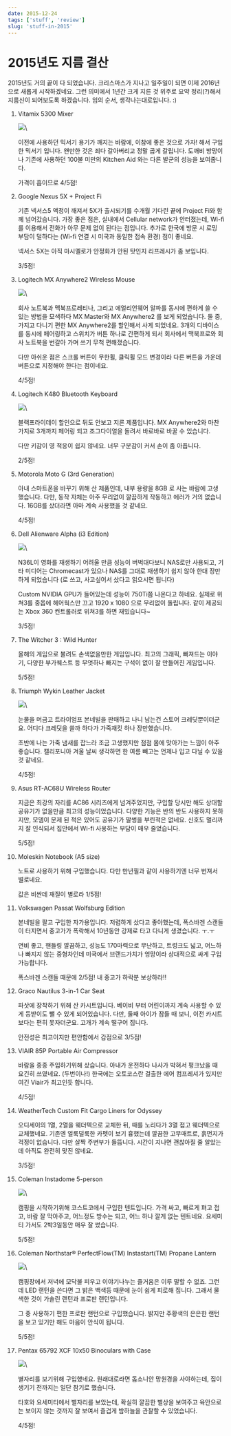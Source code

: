 ```yaml
---
date: 2015-12-24
tags: ['stuff', 'review']
slug: 'stuff-in-2015'
---
```


# 2015년도 지름 결산

2015년도 거의 끝이 다 되었습니다.
크리스마스가 지나고 일주일이 되면 이제 2016년으로 새롭게 시작하겠네요.
그런 의미에서 1년간 크게 지른 것 위주로 요약 정리(?)해서 지름신이 되어보도록 하겠습니다.
임의 순서, 생각나는대로입니다. :)

1.  Vitamix 5300 Mixer

    ![](/media/page/review/vitamix-5300-black.jpg)\

    이전에 사용하던 믹서기 용기가 깨지는 바람에, 이참에 좋은 것으로 가자! 해서 구입한 믹서기 입니다.
    왠만한 것은 죄다 갈아버리고 정말 곱게 갈립니다.
    도깨비 방망이나 기존에 사용하던 100불 미만의 Kitchen Aid 와는 다른 발군의 성능을 보여줍니다.

    가격이 흠이므로 4/5점!

1.  Google Nexus 5X + Project Fi

    기존 넥서스5 액정이 깨져서 5X가 출시되기를 수개월 기다린 끝에 Project Fi와 함께 넘어갔습니다.
    가장 좋은 점은, 실내에서 Cellular network가 안터졌는데, Wi-fi를 이용해서 전화가 아무 문제 없이 된다는 점입니다.
    추가로 한국에 방문 시 로밍 부담이 덜하다는 (Wi-fi 연결 시 미국과 동일한 접속 환경) 점이 좋네요.

    넥서스 5X는 아직 마시멜로가 안정화가 안된 탓인지 리프레시가 좀 보입니다.

    3/5점!

1.  Logitech MX Anywhere2 Wireless Mouse

    ![](/media/page/review/mx-anywhere-2.png)\

    회사 노트북과 맥북프로레티나, 그리고 에얼리언웨어 알파를 동시에 편하게 쓸 수 있는 방법을 모색하다 MX Master와 MX Anywhere2 를 보게 되었습니다.
    둘 중, 가지고 다니기 편한 MX Anywhere2를 할인해서 사게 되었네요.
    3개의 디바이스를 동시에 페어링하고 스위치가 버튼 하나로 간편하게 되서 회사에서 맥북프로와 회사 노트북을 번갈아 가며 쓰기 무척 편해졌습니다.

    다만 아쉬운 점은 스크롤 버튼이 무한휠, 클릭휠 모드 변경이라 다른 버튼을 가운데 버튼으로 지정해야 한다는 점이네요.

    4/5점!

1.  Logitech K480 Bluetooth Keyboard

    ![](/media/page/review/bluetooth-multi-device-keyboard-k480.png)\

    블랙프라이데이 할인으로 뒤도 안보고 지른 제품입니다.
    MX Anywhere2와 마찬가지로 3개까지 페어링 되고 조그다이얼을 돌려서 바로바로 바꿀 수 있습니다.

    다만 키감이 영 적응이 쉽지 않네요.
    너무 구분감이 커서 손이 좀 아픕니다.

    2/5점!

1.  Motorola Moto G (3rd Generation)

    아내 스마트폰을 바꾸기 위해 산 제품인데, 내부 용량을 8GB 로 사는 바람에 고생 했습니다.
    다만, 동작 자체는 아주 무리없이 깔끔하게 작동하고 에러가 거의 없습니다.
    16GB를 샀더라면 아마 계속 사용했을 것 같네요.

    4/5점!

1.  Dell Alienware Alpha (i3 Edition)

    ![](/media/page/review/dell-alienware-alpha-module-01.jpg)\

    N36L이 영화를 재생하기 어려울 만큼 성능이 버벅대다보니 NAS로만 사용되고, 기타 미디어는 Chromecast가 있으나 NAS를 그대로 재생하기 쉽지 않아 한대 장만하게 되었습니다 (로 쓰고, 사고싶어서 샀다고 읽으시면 됩니다)

    Custom NVIDIA GPU가 들어있는데 성능이 750Ti쯤 나온다고 하네요.
    실제로 위쳐3를 중옵에 헤어웍스만 끄고 1920 x 1080 으로 무리없이 돌립니다.
    같이 제공되는 Xbox 360 컨트롤러로 위쳐3를 하면 재밌습니다~

    3/5점!

1.  The Witcher 3 : Wild Hunter

    올해의 게임으로 불려도 손색없을만한 게임입니다.
    최고의 그래픽, 빠져드는 이야기, 다양한 부가퀘스트 등 무엇하나 빠지는 구석이 없이 잘 만들어진 게임입니다.

    5/5점!

1.  Triumph Wykin Leather Jacket

    ![](/media/page/review/triumph-wykin-jacket.jpg)\

    눈물을 머금고 트라이엄프 본네빌을 판매하고 나니 남는건 스토어 크레딧뿐이더군요.
    어디다 크레딧을 쓸까 하다가 가죽재킷 하나 장만했습니다.

    초반에 나는 가죽 냄새를 잡느라 조금 고생했지만 점점 몸에 맞아가는 느낌이 아주 좋습니다.
    캘리포니아 겨울 날씨 생각하면 한 여름 빼고는 언제나 입고 다닐 수 있을 것 같네요.

    4/5점!

1.  Asus RT-AC68U Wireless Router

    지금은 최강의 자리를 AC86 시리즈에게 넘겨주었지만, 구입할 당시만 해도 상대할 공유기가 없을만큼 최고의 성능이었습니다.
    다양한 기능은 반의 반도 사용하지 못하지만, 모뎀이 문제 된 적은 있어도 공유기가 말썽을 부린적은 없네요.
    신호도 멀리까지 잘 인식되서 집안에서 Wi-fi 사용하는 부담이 매우 줄었습니다.

    5/5점!

1.  Moleskin Notebook (A5 size)

    노트로 사용하기 위해 구입했습니다.
    다만 만년필과 같이 사용하기엔 너무 번져서 별로네요.

    값은 비싼데 재질이 별로라 1/5점!

1.  Volkswagen Passat Wolfsburg Edition

    본네빌을 팔고 구입한 자가용입니다.
    저렴하게 샀다고 좋아했는데, 폭스바겐 스캔들이 터지면서 중고가가 폭락해서 10년동안 강제로 타고 다니게 생겼습니다. ㅜ.ㅜ

    연비 좋고, 핸들링 깔끔하고, 성능도 170마력으로 무난하고, 트렁크도 넓고, 어느하나 빠지지 않는 중형차인데 미국에서 브랜드가치가 엉망이라 상대적으로 싸게 구입가능합니다.

    폭스바겐 스캔들 때문에 2/5점! 내 중고가 하락분 보상하라!!

1.  Graco Nautilus 3-in-1 Car Seat

    파삿에 장착하기 위해 산 카시트입니다.
    베이비 부터 어린이까지 계속 사용할 수 있게 등받이도 뺄 수 있게 되어있습니다.
    다만, 둘째 아이가 잠들 때 보니, 이전 카시트보다는 편히 못자더군요.
    고개가 계속 떨구어 집니다.

    안전성은 최고이지만 편안함에서 감점으로 3/5점!

1.  VIAIR 85P Portable Air Compressor

    바람을 종종 주입하기위해 샀습니다.
    아내가 운전하다 나사가 박혀서 펑크났을 때 요긴히 쓰였네요. (두번이나!)
    한국에는 오토코스란 걸출한 에어 컴프레셔가 있지만 여긴 Viair가 최고인듯 합니다.

    4/5점!

1.  WeatherTech Custom Fit Cargo Liners for Odyssey

    오디세이의 1열, 2열을 웨더텍으로 교체한 뒤, 때를 노리다가 3열 접고 웨더텍으로 교체했네요.
    기존엔 얼룩덜룩한 카펫이 보기 흉했는데 깔끔한 고무매트로, 흙먼지가 걱정이 없습니다.
    다만 살짝 주변부가 들뜹니다.
    시간이 지나면 괜찮아질 줄 알았는데 아직도 완전히 맞진 않네요.

    3/5점!

1.  Coleman Instadome 5-person

    ![](/media/page/review/coleman-insta-dome-5.jpg)\

    캠핑을 시작하기위해 코스트코에서 구입한 텐트입니다.
    가격 싸고, 빠르게 펴고 접고, 바람 잘 막아주고, 어느정도 방수는 되고, 어느 하나 깔게 없는 텐트네요.
    요세미티 가서도 2박3일동안 매우 잘 썼습니다.

    5/5점!

1.  Coleman Northstar® PerfectFlow(TM) Instastart(TM) Propane Lantern

    ![](/media/page/review/coleman-northstar-insta-propane.jpg)\

    캠핑장에서 저녁에 모닥불 피우고 이야기나누는 즐거움은 이루 말할 수 없죠.
    그런데 LED 랜턴을 쓴다면 그 밝은 백색등 때문에 눈이 쉽게 피로해 집니다.
    그래서 물색한 것이 가솔린 랜턴과 프로판 랜턴입니다.

    그 중 사용하기 편한 프로판 랜턴으로 구입했습니다.
    밝지만 주황색의 은은한 랜턴을 보고 있기만 해도 마음이 안식이 됩니다.

    5/5점!

1.  Pentax 65792 XCF 10x50 Binoculars with Case

    ![](/media/page/review/Pentax_65792_10x50_XCF_Binocular_257802.jpg)\

    별자리를 보기위해 구입했네요.
    원래대로라면 돕소니안 망원경을 사야하는데, 집이 생기기 전까지는 일단 참기로 했습니다.

    타호와 요세미티에서 별자리를 보았는데, 확실히 깔끔한 별상을 보여주고 육안으로는 보이지 않는 것까지 잘 보여서 즐겁게 밤하늘을 관찰할 수 있었습니다.

    4/5점!
